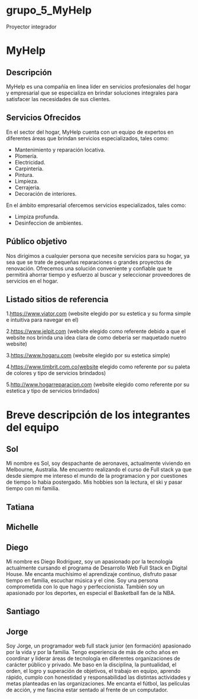 # grupo_5_MyHelp
Proyector integrador

# MyHelp

## Descripción

MyHelp es una compañía en linea líder en servicios profesionales del hogar y empresarial que se especializa en brindar soluciones integrales para satisfacer las necesidades de sus clientes.

## Servicios Ofrecidos

En el sector del hogar, MyHelp cuenta con un equipo de expertos en diferentes áreas que brindan servicios especializados, tales como:
 
* Mantenimiento y reparación locativa. 
* Plomería.
* Electricidad. 
* Carpintería. 
* Pintura. 
* Limpieza.
* Cerrajeria. 
* Decoración de interiores.

En el ámbito empresarial ofercemos servicios especializados, tales como:

* Limpiza profunda.
* Desinfeccion de ambientes.

## Público objetivo

Nos dirigimos a cualquier persona que necesite servicios para su hogar, ya sea que se trate de pequeñas reparaciones o grandes proyectos de renovación. Ofrecemos una solución conveniente y confiable que te permitirá ahorrar tiempo y esfuerzo al buscar y seleccionar proveedores de servicios en el hogar.

## Listado sitios de referencia

1.https://www.viator.com (website elegido por su estetica y su forma simple e intuitiva para navegar en el)

2.https://www.jelpit.com (website elegido como referente debido a que el website nos brinda una idea clara de como deberia ser maquetado nuetro website)

3.https://www.hogaru.com (website elegido por su estetica simple)

4.https://www.timbrit.com.co(website elegido como referente por su paleta de colores y tipo de servicios brindados)

5.http://www.hogarreparacion.com (website elegido como referente por su estetica y tipo de servicios brindados)

# Breve descripción de los integrantes del equipo

## Sol

Mi nombre es Sol, soy despachante de aeronaves, actualmente viviendo en Melbourne, Australia. 
Me encuentro realizando el curso de Full stack ya que desde siempre  me intereso el mundo de la programacion  y por cuestiones de tiempo lo habia postergado.
Mis hobbies son la lectura, el ski y pasar tiempo con mi familia. 

## Tatiana

## Michelle

## Diego
Mi nombre es Diego Rodríguez, soy un apasionado por la tecnología actualmente cursando el programa de Desarrollo Web Full Stack en Digital House. Me encanta muchísimo el aprendizaje continuo, disfruto pasar tiempo en familia, escuchar música y el cine. Soy una persona comprometida con lo que hago y perfeccionista. También soy un apasionado por los deportes, en especial el Basketball fan de la NBA.
## Santiago

## Jorge

Soy Jorge, un programador web full stack junior (en formación) apasionado por la vida y por la familia. Tengo experiencia de más de ocho años en coordinar y liderar áreas de tecnología en diferentes organizaciones de carácter público y privado. Me baso en la disciplina, la puntualidad, el orden, el logro y superación de objetivos, el trabajo en equipo, aprendo rápido, cumplo con honestidad y responsabilidad las distintas actividades y metas planteadas en las organizaciones. Me encanta el fútbol, las películas de acción, y me fascina estar sentado al frente de un computador.